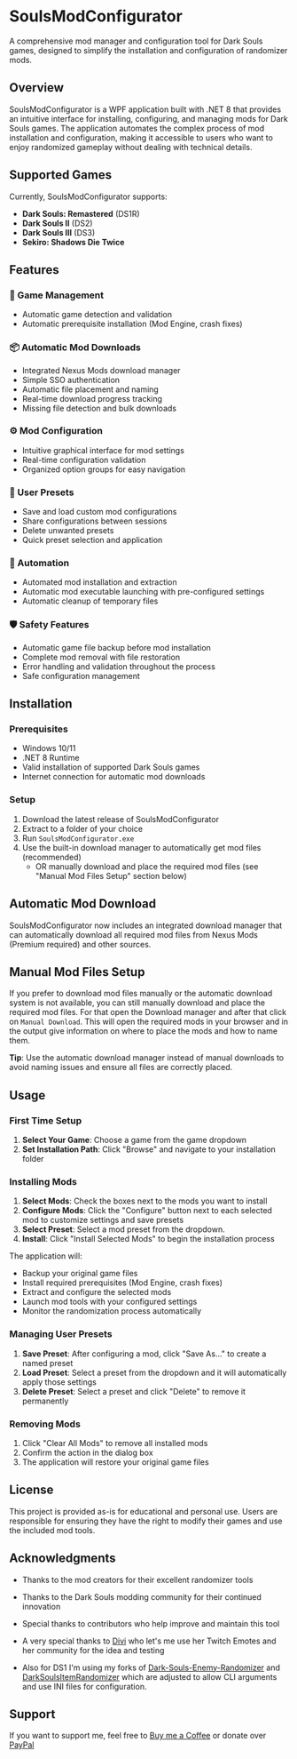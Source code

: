 # SoulsModConfigurator

A comprehensive mod manager and configuration tool for Dark Souls games, designed to simplify the installation and configuration of randomizer mods.

## Overview

SoulsModConfigurator is a WPF application built with .NET 8 that provides an intuitive interface for installing, configuring, and managing mods for Dark Souls games. The application automates the complex process of mod installation and configuration, making it accessible to users who want to enjoy randomized gameplay without dealing with technical details.

## Supported Games

Currently, SoulsModConfigurator supports:

- **Dark Souls: Remastered** (DS1R)
- **Dark Souls II** (DS2)
- **Dark Souls III** (DS3)
- **Sekiro: Shadows Die Twice**

## Features

### 🎯 Game Management
- Automatic game detection and validation
- Automatic prerequisite installation (Mod Engine, crash fixes)

### 📦 Automatic Mod Downloads
- Integrated Nexus Mods download manager
- Simple SSO authentication
- Automatic file placement and naming
- Real-time download progress tracking
- Missing file detection and bulk downloads

### ⚙️ Mod Configuration
- Intuitive graphical interface for mod settings
- Real-time configuration validation
- Organized option groups for easy navigation

### 🔄 User Presets
- Save and load custom mod configurations
- Share configurations between sessions
- Delete unwanted presets
- Quick preset selection and application

### 🤖 Automation
- Automated mod installation and extraction
- Automatic mod executable launching with pre-configured settings
- Automatic cleanup of temporary files

### 🛡️ Safety Features
- Automatic game file backup before mod installation
- Complete mod removal with file restoration
- Error handling and validation throughout the process
- Safe configuration management

## Installation

### Prerequisites
- Windows 10/11
- .NET 8 Runtime
- Valid installation of supported Dark Souls games
- Internet connection for automatic mod downloads

### Setup
1. Download the latest release of SoulsModConfigurator
2. Extract to a folder of your choice
3. Run `SoulsModConfigurator.exe`
4. Use the built-in download manager to automatically get mod files (recommended)
   - OR manually download and place the required mod files (see "Manual Mod Files Setup" section below)

## Automatic Mod Download

SoulsModConfigurator now includes an integrated download manager that can automatically download all required mod files from Nexus Mods (Premium required) and other sources.

## Manual Mod Files Setup

If you prefer to download mod files manually or the automatic download system is not available, you can still manually download and place the required mod files.
For that open the Download manager and after that click on `Manual Download`. This will open the required mods in your browser and in the output give information on where to place the mods and how to name them.

**Tip**: Use the automatic download manager instead of manual downloads to avoid naming issues and ensure all files are correctly placed.

## Usage

### First Time Setup

1. **Select Your Game**: Choose a game from the game dropdown
2. **Set Installation Path**: Click "Browse" and navigate to your installation folder

### Installing Mods

1. **Select Mods**: Check the boxes next to the mods you want to install
2. **Configure Mods**: Click the "Configure" button next to each selected mod to customize settings and save presets
3. **Select Preset**: Select a mod preset from the dropdown.
4. **Install**: Click "Install Selected Mods" to begin the installation process

The application will:
- Backup your original game files
- Install required prerequisites (Mod Engine, crash fixes)
- Extract and configure the selected mods
- Launch mod tools with your configured settings
- Monitor the randomization process automatically

### Managing User Presets

1. **Save Preset**: After configuring a mod, click "Save As..." to create a named preset
2. **Load Preset**: Select a preset from the dropdown and it will automatically apply those settings
3. **Delete Preset**: Select a preset and click "Delete" to remove it permanently

### Removing Mods

1. Click "Clear All Mods" to remove all installed mods
2. Confirm the action in the dialog box
3. The application will restore your original game files

## License

This project is provided as-is for educational and personal use. Users are responsible for ensuring they have the right to modify their games and use the included mod tools.

## Acknowledgments

- Thanks to the mod creators for their excellent randomizer tools
- Thanks to the Dark Souls modding community for their continued innovation
- Special thanks to contributors who help improve and maintain this tool
- A very special thanks to [Divi](https://www.twitch.tv/divi) who let's me use her Twitch Emotes and her community for the idea and testing

- Also for DS1 I'm using my forks of [Dark-Souls-Enemy-Randomizer](https://github.com/Drommedhar/Dark-Souls-Enemy-Randomizer) and [DarkSoulsItemRandomizer](https://github.com/Drommedhar/DarkSoulsItemRandomizer) which are adjusted to allow CLI arguments and use INI files for configuration.

## Support
If you want to support me, feel free to [Buy me a Coffee](https://coff.ee/drommedhar) or donate over [PayPal](https://www.paypal.com/paypalme/drommedhar)